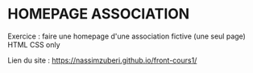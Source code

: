 # HOMEPAGE ASSOCIATION

Exercice : faire une homepage d'une association fictive (une seul page) HTML CSS only

Lien du site :
https://nassimzuberi.github.io/front-cours1/
